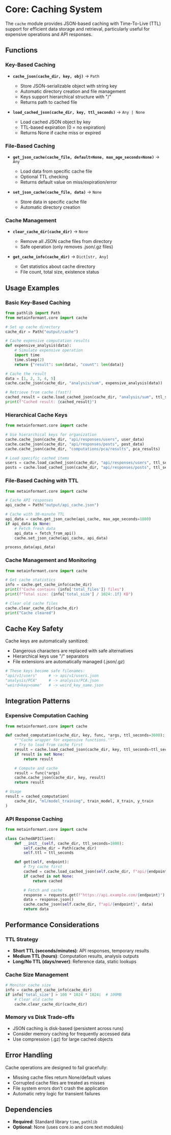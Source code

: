 # Core: Caching System

The `cache` module provides JSON-based caching with Time-To-Live (TTL) support for efficient data storage and retrieval, particularly useful for expensive operations and API responses.

## Functions

### Key-Based Caching
- **`cache_json(cache_dir, key, obj)`** → `Path`
  - Store JSON-serializable object with string key
  - Automatic directory creation and file management
  - Keys support hierarchical structure with "/"
  - Returns path to cached file

- **`load_cached_json(cache_dir, key, ttl_seconds)`** → `Any | None`
  - Load cached JSON object by key
  - TTL-based expiration (0 = no expiration)
  - Returns None if cache miss or expired

### File-Based Caching
- **`get_json_cache(cache_file, default=None, max_age_seconds=None)`** → `Any`
  - Load data from specific cache file
  - Optional TTL checking
  - Returns default value on miss/expiration/error

- **`set_json_cache(cache_file, data)`** → `None`
  - Store data in specific cache file
  - Automatic directory creation

### Cache Management
- **`clear_cache_dir(cache_dir)`** → `None`
  - Remove all JSON cache files from directory
  - Safe operation (only removes .json/.gz files)

- **`get_cache_info(cache_dir)`** → `Dict[str, Any]`
  - Get statistics about cache directory
  - File count, total size, existence status

## Usage Examples

### Basic Key-Based Caching
```python
from pathlib import Path
from metainformant.core import cache

# Set up cache directory
cache_dir = Path("output/cache")

# Cache expensive computation results
def expensive_analysis(data):
    # Simulate expensive operation
    import time
    time.sleep(2)
    return {"result": sum(data), "count": len(data)}

# Cache the result
data = [1, 2, 3, 4, 5]
cache.cache_json(cache_dir, "analysis/sum", expensive_analysis(data))

# Retrieve from cache (fast!)
cached_result = cache.load_cached_json(cache_dir, "analysis/sum", ttl_seconds=3600)
print(f"Cached result: {cached_result}")
```

### Hierarchical Cache Keys
```python
from metainformant.core import cache

# Use hierarchical keys for organization
cache.cache_json(cache_dir, "api/responses/users", user_data)
cache.cache_json(cache_dir, "api/responses/posts", post_data)
cache.cache_json(cache_dir, "computations/pca/results", pca_results)

# Load specific cached items
users = cache.load_cached_json(cache_dir, "api/responses/users", ttl_seconds=1800)
posts = cache.load_cached_json(cache_dir, "api/responses/posts", ttl_seconds=1800)
```

### File-Based Caching with TTL
```python
from metainformant.core import cache

# Cache API responses
api_cache = Path("output/api_cache.json")

# Cache with 30-minute TTL
api_data = cache.get_json_cache(api_cache, max_age_seconds=1800)
if api_data is None:
    # Fetch fresh data
    api_data = fetch_from_api()
    cache.set_json_cache(api_cache, api_data)

process_data(api_data)
```

### Cache Management and Monitoring
```python
from metainformant.core import cache

# Get cache statistics
info = cache.get_cache_info(cache_dir)
print(f"Cache contains {info['total_files']} files")
print(f"Total size: {info['total_size'] / 1024:.1f} KB")

# Clear old cache files
cache.clear_cache_dir(cache_dir)
print("Cache cleared")
```

## Cache Key Safety

Cache keys are automatically sanitized:
- Dangerous characters are replaced with safe alternatives
- Hierarchical keys use "/" separators
- File extensions are automatically managed (.json/.gz)

```python
# These keys become safe filenames:
"api/v1/users"     # -> api/v1/users.json
"analysis/PCA"     # -> analysis/PCA.json
"weird<key>name"   # -> weird_key_name.json
```

## Integration Patterns

### Expensive Computation Caching
```python
from metainformant.core import cache

def cached_computation(cache_dir, key, func, *args, ttl_seconds=3600):
    """Cache wrapper for expensive functions."""
    # Try to load from cache first
    result = cache.load_cached_json(cache_dir, key, ttl_seconds=ttl_seconds)
    if result is not None:
        return result

    # Compute and cache
    result = func(*args)
    cache.cache_json(cache_dir, key, result)
    return result

# Usage
result = cached_computation(
    cache_dir, "ml/model_training", train_model, X_train, y_train
)
```

### API Response Caching
```python
from metainformant.core import cache

class CachedAPIClient:
    def __init__(self, cache_dir, ttl_seconds=1800):
        self.cache_dir = Path(cache_dir)
        self.ttl = ttl_seconds

    def get(self, endpoint):
        # Try cache first
        cached = cache.load_cached_json(self.cache_dir, f"api/{endpoint}", ttl_seconds=self.ttl)
        if cached is not None:
            return cached

        # Fetch and cache
        response = requests.get(f"https://api.example.com/{endpoint}")
        data = response.json()
        cache.cache_json(self.cache_dir, f"api/{endpoint}", data)
        return data
```

## Performance Considerations

### TTL Strategy
- **Short TTL (seconds/minutes)**: API responses, temporary results
- **Medium TTL (hours)**: Computation results, analysis outputs
- **Long/No TTL (days/never)**: Reference data, static lookups

### Cache Size Management
```python
# Monitor cache size
info = cache.get_cache_info(cache_dir)
if info['total_size'] > 100 * 1024 * 1024:  # 100MB
    # Clear old cache
    cache.clear_cache_dir(cache_dir)
```

### Memory vs Disk Trade-offs
- JSON caching is disk-based (persistent across runs)
- Consider memory caching for frequently accessed data
- Use compression (.gz) for large cached objects

## Error Handling

Cache operations are designed to fail gracefully:
- Missing cache files return None/default values
- Corrupted cache files are treated as misses
- File system errors don't crash the application
- Automatic retry logic for transient failures

## Dependencies

- **Required**: Standard library `time`, `pathlib`
- **Optional**: None (uses core.io and core.text modules)
